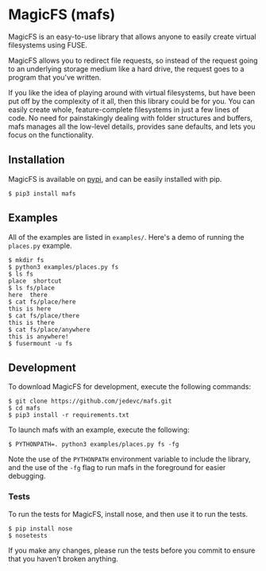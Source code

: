 # MagicFS (mafs)

MagicFS is an easy-to-use library that allows anyone to easily create virtual
filesystems using FUSE.

MagicFS allows you to redirect file requests, so instead of the request going to
an underlying storage medium like a hard drive, the request goes to a program
that you've written.

If you like the idea of playing around with virtual filesystems, but have been
put off by the complexity of it all, then this library could be for you. You can
easily create whole, feature-complete filesystems in just a few lines of code.
No need for painstakingly dealing with folder structures and buffers, mafs
manages all the low-level details, provides sane defaults, and lets you focus on
the functionality.

## Installation

MagicFS is available on [pypi](https://pypi.org/project/mafs/), and can be
easily installed with pip.

	$ pip3 install mafs

## Examples

All of the examples are listed in `examples/`. Here's a demo of running the
`places.py` example.

	$ mkdir fs
	$ python3 examples/places.py fs
	$ ls fs
	place  shortcut
	$ ls fs/place
	here  there
	$ cat fs/place/here
	this is here
	$ cat fs/place/there
	this is there
	$ cat fs/place/anywhere
	this is anywhere!
	$ fusermount -u fs

## Development

To download MagicFS for development, execute the following commands:

	$ git clone https://github.com/jedevc/mafs.git
	$ cd mafs
	$ pip3 install -r requirements.txt

To launch mafs with an example, execute the following:

	$ PYTHONPATH=. python3 examples/places.py fs -fg

Note the use of the `PYTHONPATH` environment variable to include the
library, and the use of the `-fg` flag to run mafs in the foreground for
easier debugging.

### Tests

To run the tests for MagicFS, install nose, and then use it to run the tests.

	$ pip install nose
	$ nosetests

If you make any changes, please run the tests before you commit to ensure that
you haven't broken anything.
